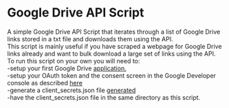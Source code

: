 # Google Drive API Script
A simple Google Drive API Script that iterates through a list of Google Drive links stored in a txt file and downloads them using the API. <br>
This script is mainly useful if you have scraped a webpage for Google Drive links already and want to bulk download a large set of links using the API. <br>
To run this script on your own you will need to: <br>
-setup your first Google Drive [application.](https://archive.vn/0a8Sf) <br>
-setup your OAuth token and the consent screen in the Google Developer console as described [here](https://support.google.com/cloud/answer/6158849?hl=en) <br>
-generate a client_secrets.json file [generated](https://developers.google.com/api-client-library/dotnet/guide/aaa_client_secrets) <br>
-have the client_secrets.json file in the same directory as this script. <br>
